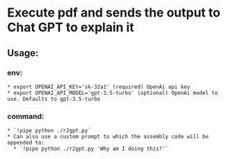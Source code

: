 # Execute pdf and sends the output to Chat GPT to explain it

## Usage:

### env:
    * export OPENAI_API_KEY='sk-32a1' (required) OpenAi api key
    * export OPENAI_API_MODEL='gpt-3.5-turbo' (optional) OpenAi model to use. Defaults to gpt-3.5-turbo

### command:
    * `!pipe python ./r2gpt.py`
    * Can also use a custom prompt to which the assembly code will be appended to:
      * `!pipe python ./r2gpt.py 'Why am I doing this?'`